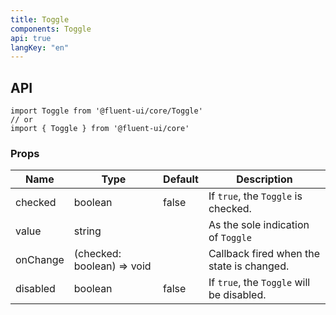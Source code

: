 ```yaml
---
title: Toggle
components: Toggle
api: true
langKey: "en"
---
```


## API

```
import Toggle from '@fluent-ui/core/Toggle'
// or
import { Toggle } from '@fluent-ui/core'
```

### Props

| Name | Type | Default | Description |
| --- | --- | --- | --- |
| checked | boolean | false | 	If `true`, the `Toggle` is checked. |
| value | string |  | As the sole indication of `Toggle` |
| onChange | (checked: boolean) => void |  | Callback fired when the state is changed. |
| disabled | boolean | false | 	If `true`, the `Toggle` will be disabled. |
